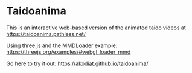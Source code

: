 # Taidoanima

This is an interactive web-based version of the animated taido videos at https://taidoanima.pathless.net/

Using three.js and the MMDLoader example: https://threejs.org/examples/#webgl_loader_mmd

Go here to try it out: https://akodiat.github.io/taidoanima/
